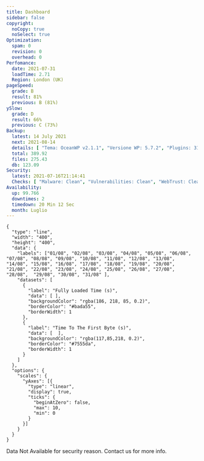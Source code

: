 ```yaml
---
title: Dashboard
sidebar: false
copyright:
  noCopy: true
  noSelect: true
Optimization:
  spam: 0
  revision: 0
  overhead: 0
Perfomance:
  date: 2021-07-31
  loadTime: 2.71
  Region: London (UK)
pageSpeed:
  grade: B
  result: 81%
  previous: B (81%)
ySlow:
  grade: D
  result: 66%
  previous: C (73%)
Backup:
  latest: 14 July 2021
  next: 2021-08-14
  details: [ "Tema: OceanWP v2.1.1", "Versione WP: 5.7.2", "Plugins: 31", "Numero di Posts: 0", "Commenti Approvati: 0" ]
  total: 389.92
  files: 275.43
  db: 123.09
Security:
  latest: 2021-07-16T21:14:41
  Checks: [ "Malware: Clean", "Vulnerabilities: Clean", "WebTrust: Clean" ]
Availability:
  up: 99.766
  downtimes: 2
  timedown: 20 Min 12 Sec
  month: Luglio
---
```


<main class="container d-flex flex-justify-between flex-column flex-sm-row  flex-md-items-start">

<section
class="color-bg-secondary my-2 p-md-4 p-sm-2 border rounded col-sm-12 mx-1 col-md-8 flex-1">
<PerfomanceHeader />
<div class="d-flex flex-wrap flex-justify-around flex-sm-items-center">
<pageSpeed /> <ySlow />
</div>

<ChartBox>

```chart
{
  "type": "line",
  "width": "400",
  "height": "400",
  "data": {
    "labels": ["01/08", "02/08", "03/08", "04/08", "05/08", "06/08", "07/08", "08/08", "09/08", "10/08", "11/08", "12/08", "13/08", "14/08", "15/08", "16/08", "17/08", "18/08", "19/08", "20/08", "21/08", "22/08", "23/08", "24/08", "25/08", "26/08", "27/08", "28/08",  "29/08", "30/08", "31/08" ],
    "datasets": [
      {
        "label": "Fully Loaded Time (s)",
        "data": [ ],
        "backgroundColor": "rgba(186, 218, 85, 0.2)",
        "borderColor": "#bada55",
        "borderWidth": 1
      },
      {
        "label": "Time To The First Byte (s)",
        "data": [  ],
        "backgroundColor": "rgba(117,85,218, 0.2)",
        "borderColor": "#7555da",
        "borderWidth": 1
      }
    ]
  },
  "options": {
    "scales": {
      "yAxes": [{
        "type": "linear",
        "display": true,
        "ticks": {
          "beginAtZero": false,
          "max": 10,
          "min": 0
        }
      }]
    }
  }
}
```
</ChartBox>

<OptimizationWidget />

<section class="d-flex flex-justify-around">

<DowntimeWidget class="col-sm-12 col-md-5" />

<PluginsInstalled class="col-sm-12 col-md-5">

<div class="flash mt-3 flash-error text-small">
  Data Not Available for security reason. Contact us for more info.
</div>

</PluginsInstalled>

</section>

</section>


<section class="col-sm-12 col-md-3 mx-2">


<BackupCard />
<SecurityCard />

<ScanBot />

<UpdatesCard>

<PluginsTimeline />

</UpdatesCard>

</section>


</main>

<style>

div.theme-default-content:not(.custom) {
max-width: 100%;
}


</style>
